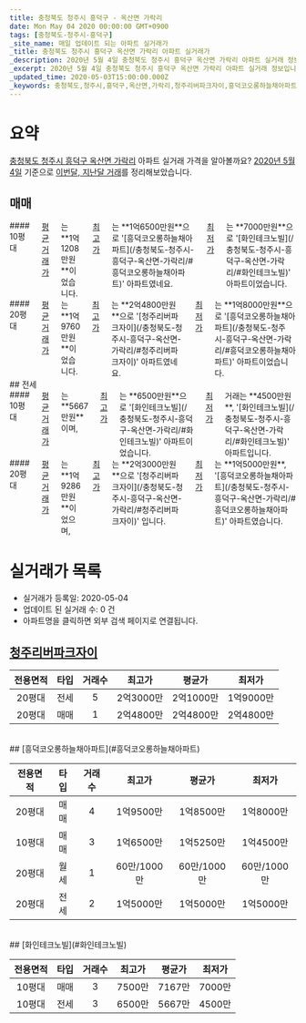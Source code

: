 ```yaml
---
title: 충청북도 청주시 흥덕구 - 옥산면 가락리
date: Mon May 04 2020 00:00:00 GMT+0900
tags: [충청북도-청주시-흥덕구]
_site_name: 매일 업데이트 되는 아파트 실거래가
_title: 충청북도 청주시 흥덕구 옥산면 가락리 아파트 실거래가
_description: 2020년 5월 4일 충청북도 청주시 흥덕구 옥산면 가락리 아파트 실거래 정보입니다. 3건 아파트 정보가 있습니다.
_excerpt: 2020년 5월 4일 충청북도 청주시 흥덕구 옥산면 가락리 아파트 실거래 정보입니다. 3건 아파트 정보가 있습니다.
_updated_time: 2020-05-03T15:00:00.000Z
_keywords: 충청북도,청주시,흥덕구,옥산면,가락리,청주리버파크자이,흥덕코오롱하늘채아파트,화인테크노빌
---
```





# 요약
<ins>충청북도 청주시 흥덕구 옥산면 가락리</ins> 아파트 실거래 가격을 알아볼까요? <ins>2020년 5월 4일</ins> 기준으로 <ins>이번달, 지난달 거래</ins>를 정리해보았습니다.

## 매매
<div class="container">
<div class="six columns" markdown="1">
#### 10평대
<ins>평균 거래가</ins>는 **1억1208만원**이었습니다. <ins>최고가</ins>는 **1억6500만원**으로 '[흥덕코오롱하늘채아파트](/충청북도-청주시-흥덕구-옥산면-가락리/#흥덕코오롱하늘채아파트)' 아파트였네요. <ins>최저가</ins>는 **7000만원**으로 '[화인테크노빌](/충청북도-청주시-흥덕구-옥산면-가락리/#화인테크노빌)' 아파트이었습니다.
</div>
<div class="six columns" markdown="1">
#### 20평대
<ins>평균 거래가</ins>는 **1억9760만원**이었습니다. <ins>최고가</ins>는 **2억4800만원**으로 '[청주리버파크자이](/충청북도-청주시-흥덕구-옥산면-가락리/#청주리버파크자이)' 아파트였네요. <ins>최저가</ins>는 **1억8000만원**으로 '[흥덕코오롱하늘채아파트](/충청북도-청주시-흥덕구-옥산면-가락리/#흥덕코오롱하늘채아파트)' 아파트이었습니다.
</div>
</div>
## 전세
<div class="container">
<div class="six columns" markdown="1">
#### 10평대
<ins>평균 거래가</ins>는 **5667만원**이며, <ins>최고가</ins>는 **6500만원**으로 '[화인테크노빌](/충청북도-청주시-흥덕구-옥산면-가락리/#화인테크노빌)' 아파트이었습니다. <ins>최저가</ins> 거래는 **4500만원**, '[화인테크노빌](/충청북도-청주시-흥덕구-옥산면-가락리/#화인테크노빌)' 아파트입니다.
</div>
<div class="six columns" markdown="1">
#### 20평대
<ins>평균 거래가</ins>는 **1억9286만원**이었으며, <ins>최고가</ins>는 **2억3000만원**으로 '[청주리버파크자이](/충청북도-청주시-흥덕구-옥산면-가락리/#청주리버파크자이)' 입니다. <ins>최저가</ins>는 **1억5000만원**, '[흥덕코오롱하늘채아파트](/충청북도-청주시-흥덕구-옥산면-가락리/#흥덕코오롱하늘채아파트)' 아파트였습니다.
</div>
</div>



# 실거래가 목록
- 실거래가 등록일: 2020-05-04
- 업데이트 된 실거래 수: 0 건
- 아파트명을 클릭하면 외부 검색 페이지로 연결됩니다.

## [청주리버파크자이](#청주리버파크자이)

|전용면적|타입|거래수|최고가|평균가|최저가|
|:---:|:---:|:---:|:---:|:---:|:---:|
|20평대|<span class="deal-type-2">전세</span>|5|2억3000만|2억1000만|1억9000만|
|20평대|<span class="deal-type-1">매매</span>|1|2억4800만|2억4800만|2억4800만|

<br/>
## [흥덕코오롱하늘채아파트](#흥덕코오롱하늘채아파트)

|전용면적|타입|거래수|최고가|평균가|최저가|
|:---:|:---:|:---:|:---:|:---:|:---:|
|20평대|<span class="deal-type-1">매매</span>|4|1억9500만|1억8500만|1억8000만|
|10평대|<span class="deal-type-1">매매</span>|3|1억6500만|1억5250만|1억4500만|
|20평대|<span class="deal-type-3">월세</span>|1|60만/1000만|60만/1000만|60만/1000만|
|20평대|<span class="deal-type-2">전세</span>|2|1억5000만|1억5000만|1억5000만|

<br/>
## [화인테크노빌](#화인테크노빌)

|전용면적|타입|거래수|최고가|평균가|최저가|
|:---:|:---:|:---:|:---:|:---:|:---:|
|10평대|<span class="deal-type-1">매매</span>|3|7500만|7167만|7000만|
|10평대|<span class="deal-type-2">전세</span>|3|6500만|5667만|4500만|

<br/>



